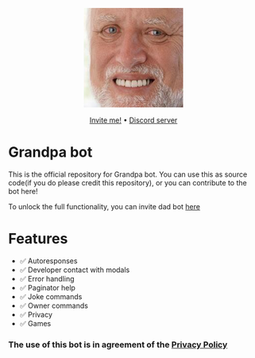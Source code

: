 <p align="center">
    <img src="Logo.jpeg">
</p>
<p align="center">
    <a href="https://discord.com/api/oauth2/authorize?client_id=957709454583947276&permissions=535260822592&scope=bot%20applications.commands">Invite me!</a> • <a href="https://discord.gg/RVMNP6TAGx">Discord server</a>
</p>

# Grandpa bot
This is the official repository for Grandpa bot. You can use this as source code(if you do please credit this repository), or you can contribute to the bot here!

To unlock the full functionality, you can invite dad bot [here](https://discord.com/oauth2/authorize?client_id=503720029456695306&scope=bot&permissions=537263168)

# Features

- ✅ Autoresponses
- ✅ Developer contact with modals
- ✅ Error handling
- ✅ Paginator help
- ✅ Joke commands
- ✅ Owner commands
- ✅ Privacy
- ✅ Games


### The use of this bot is in agreement of the [Privacy Policy](https://github.com/pogrammar/Grandpa-bot/blob/master/PRIVACY.md)